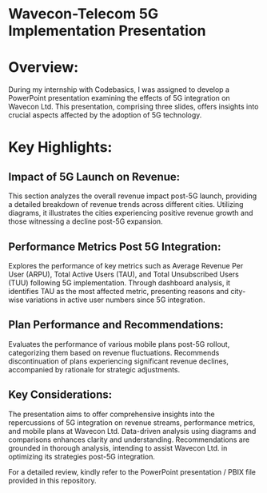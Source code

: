 # Wavecon-Telecom 5G Implementation Presentation

# Overview:
During my internship with Codebasics, I was assigned to develop a PowerPoint presentation examining the effects of 5G integration on Wavecon Ltd. This presentation, comprising three slides, offers insights into crucial aspects affected by the adoption of 5G technology.

# Key Highlights:
## Impact of 5G Launch on Revenue:
This section analyzes the overall revenue impact post-5G launch, providing a detailed breakdown of revenue trends across different cities.
Utilizing diagrams, it illustrates the cities experiencing positive revenue growth and those witnessing a decline post-5G expansion.
## Performance Metrics Post 5G Integration:
Explores the performance of key metrics such as Average Revenue Per User (ARPU), Total Active Users (TAU), and Total Unsubscribed Users (TUU) following 5G implementation.
Through dashboard analysis, it identifies TAU as the most affected metric, presenting reasons and city-wise variations in active user numbers since 5G integration.
## Plan Performance and Recommendations:
Evaluates the performance of various mobile plans post-5G rollout, categorizing them based on revenue fluctuations.
Recommends discontinuation of plans experiencing significant revenue declines, accompanied by rationale for strategic adjustments.
## Key Considerations:
The presentation aims to offer comprehensive insights into the repercussions of 5G integration on revenue streams, performance metrics, and mobile plans at Wavecon Ltd.
Data-driven analysis using diagrams and comparisons enhances clarity and understanding.
Recommendations are grounded in thorough analysis, intending to assist Wavecon Ltd. in optimizing its strategies post-5G integration.

For a detailed review, kindly refer to the PowerPoint presentation / PBIX file provided in this repository.

